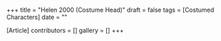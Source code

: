 +++
title = "Helen 2000 (Costume Head)"
draft = false
tags = [Costumed Characters]
date = ""

[Article]
contributors = []
gallery = []
+++